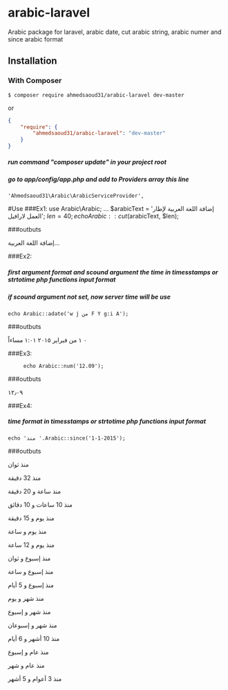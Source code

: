 # arabic-laravel
Arabic package for laravel, arabic date, cut arabic string, arabic numer and since arabic format


## Installation

### With Composer

```
$ composer require ahmedsaoud31/arabic-laravel dev-master
```

or

```json
{
    "require": {
        "ahmedsaoud31/arabic-laravel": "dev-master"
    }
}
```
##### run command "composer update" in your project root 

##### go to app/config/app.php and add to  Providers array this line

	'Ahmedsaoud31\Arabic\ArabicServiceProvider',

#Use
###Ex1:
		use Arabic\Arabic;
		...
		$arabicText = 'إضافة اللغة العربية لإطار العمل لارافيل';
		$len = 40;
		echo Arabic::cut($arabicText, $len);

###outbuts

  إضافة اللغة العربية...

###Ex2:
##### first argument format and scound argument the time in timesstamps or strtotime php functions input format
##### if scound argument not set, now server time will be use 
	
	echo Arabic::adate('w j من F Y g:i A');
	
###outbuts

  ٠ ١ من فبراير ٢٠١٥ ١:٠١ مساءاً

###Ex3:

         echo Arabic::num('12.09');

###outbuts

  ١٢٫٠٩

###Ex4:
##### time format in timesstamps or strtotime php functions input format
	echo 'منذ '.Arabic::since('1-1-2015');
	
###outbuts

  منذ ثوان
  
  منذ 32 دقيقة
  
  منذ ساعة و 20 دقيقة
  
  منذ 10 ساعات و 10 دقائق
  
  منذ يوم و 15 دقيقة
  
  منذ يوم و ساعة
  
  منذ يوم و  12 ساعة
  
  منذ إسبوع و ثوان
  
  منذ إسبوع و ساعة
  
  منذ إسبوع و  5 أيام
  
  منذ شهر و  يوم
  
  منذ شهر و إسبوع
  
  منذ شهر و إسبوعان
  
  منذ 10 أشهر و 6 أيام
  
  منذ عام و إسبوع
  
  منذ عام و شهر
  
  منذ 3 أعوام و 5 أشهر
